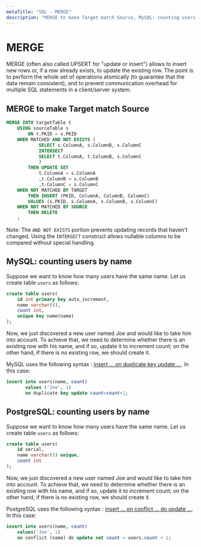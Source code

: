 ```yaml
---
metaTitle: "SQL - MERGE"
description: "MERGE to make Target match Source, MySQL: counting users by name, PostgreSQL: counting users by name"
---
```


# MERGE


MERGE (often also called UPSERT for "update or insert") allows to insert new rows or, if a row already exists, to update the existing row. The point is to perform the whole set of operations atomically (to guarantee that the data remain consistent), and to prevent communication overhead for multiple SQL statements in a client/server system.



## MERGE to make Target match Source


```sql
MERGE INTO targetTable t
    USING sourceTable s
        ON t.PKID = s.PKID
    WHEN MATCHED AND NOT EXISTS (
            SELECT s.ColumnA, s.ColumnB, s.ColumnC
            INTERSECT
            SELECT t.ColumnA, t.ColumnB, s.ColumnC
            )
        THEN UPDATE SET
            t.ColumnA = s.ColumnA
            ,t.ColumnB = s.ColumnB
            ,t.ColumnC = s.ColumnC
    WHEN NOT MATCHED BY TARGET
        THEN INSERT (PKID, ColumnA, ColumnB, ColumnC)
        VALUES (s.PKID, s.ColumnA, s.ColumnB, s.ColumnC)
    WHEN NOT MATCHED BY SOURCE
        THEN DELETE
    ;

```

Note: The `AND NOT EXISTS` portion prevents updating records that haven't changed. Using the `INTERSECT` construct allows nullable columns to be compared without special handling.



## MySQL: counting users by name


Suppose we want to know how many users have the same name. Let us create table `users` as follows:

```sql
create table users(
    id int primary key auto_increment,
    name varchar(8),
    count int,
    unique key name(name)
);

```

Now, we just discovered a new user named Joe and would like to take him into account. To achieve that, we need to determine whether there is an existing row with his name, and if so, update it to increment count; on the other hand, if there is no existing row, we should create it.

MySQL uses the following syntax : [insert … on duplicate key update …](https://dev.mysql.com/doc/refman/5.7/en/insert-on-duplicate.html). In this case:

```sql
insert into users(name, count)
       values ('Joe', 1)
       on duplicate key update count=count+1;

```



## PostgreSQL: counting users by name


Suppose we want to know how many users have the same name. Let us create table `users` as follows:

```sql
create table users(
    id serial,
    name varchar(8) unique,
    count int
);

```

Now, we just discovered a new user named Joe and would like to take him into account. To achieve that, we need to determine whether there is an existing row with his name, and if so, update it to increment count; on the other hand, if there is no existing row, we should create it.

PostgreSQL uses the following syntax : [insert … on conflict … do update …](https://www.postgresql.org/docs/current/static/sql-insert.html). In this case:

```sql
insert into users(name, count)
    values('Joe', 1)
    on conflict (name) do update set count = users.count + 1;

```

